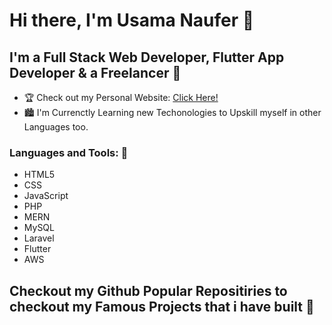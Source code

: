 # Hi there, I'm Usama Naufer 👋

## I'm a Full Stack Web Developer, Flutter App Developer & a Freelancer 🤺

- 🏆 Check out my Personal Website: [Click Here!](www.usamanaufer.com)
- 🏙 I'm Currenctly Learning new Techonologies to Upskill myself in other Languages too.

### Languages and Tools: 🛬

- HTML5
- CSS
- JavaScript
- PHP
- MERN
- MySQL
- Laravel
- Flutter
- AWS

## Checkout my Github Popular Repositiries to checkout my Famous Projects that i have built 🙌
